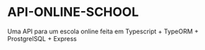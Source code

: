 # API-ONLINE-SCHOOL
 Uma API para um escola online feita em Typescript + TypeORM + ProstgrelSQL + Express

